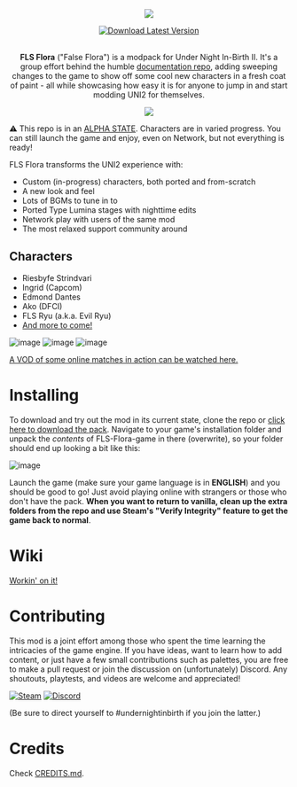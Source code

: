 <div align="center">

<img src="https://github.com/user-attachments/assets/0ce958e8-e2f4-4f7b-a095-f958366e3cf0">

[![Download Latest Version](https://img.shields.io/github/last-commit/UnderNightInBirth/FLS-Flora/game?style=for-the-badge&logo=steam&logoColor=white&label=Download%20Latest%20Version&color=9370DB)](https://github.com/UnderNightInBirth/FLS-Flora/archive/refs/heads/game.zip)

<br>**FLS Flora** ("False Flora") is a modpack for Under Night In-Birth II. It's a group effort behind the humble [documentation repo](https://github.com/Fatih120/undernightinbirth), adding sweeping changes to the game to show off some cool new characters in a fresh coat of paint - all while showcasing how easy it is for anyone to jump in and start modding UNI2 for themselves.

<img src="https://github.com/user-attachments/assets/910eea11-de55-41d4-9f73-1ca1abc3cb00">

</div>

:warning: This repo is in an [ALPHA STATE](manual/ROADMAP.md). Characters are in varied progress. You can still launch the game and enjoy, even on Network, but not everything is ready!

FLS Flora transforms the UNI2 experience with:
- Custom (in-progress) characters, both ported and from-scratch
- A new look and feel
- Lots of BGMs to tune in to
- Ported Type Lumina stages with nighttime edits
- Network play with users of the same mod
- The most relaxed support community around

## Characters

- Riesbyfe Strindvari
- Ingrid (Capcom)
- Edmond Dantes
- Ako (DFCI)
- FLS Ryu (a.k.a. Evil Ryu)
- [And more to come!](manual/ROADMAP.md)

![image](https://github.com/user-attachments/assets/e6cd74ff-6541-4a00-9cc3-82fa474f20d9)
![image](https://github.com/user-attachments/assets/e35b130e-ab66-4b3c-9e17-764192a0be3e)
![image](https://github.com/user-attachments/assets/f24655d4-ce5a-49d3-862f-9d033d8308ca)

[A VOD of some online matches in action can be watched here.](https://youtu.be/mOypLX7B9Ok?t=1454)

# Installing

To download and try out the mod in its current state, clone the repo or [click here to download the pack](https://github.com/UnderNightInBirth/FLS-Flora/archive/refs/heads/game.zip). Navigate to your game's installation folder and unpack the *contents* of FLS-Flora-game in there (overwrite), so your folder should end up looking a bit like this:

![image](https://github.com/user-attachments/assets/b1f98416-6103-4f71-8b89-a294e383555d)

Launch the game (make sure your game language is in **ENGLISH**) and you should be good to go! Just avoid playing online with strangers or those who don't have the pack. __When you want to return to vanilla, clean up the extra folders from the repo and use Steam's "Verify Integrity" feature to get the game back to normal__.

# Wiki

[Workin' on it!](/manual/wiki)

# Contributing

This mod is a joint effort among those who spent the time learning the intricacies of the game engine. If you have ideas, want to learn how to add content, or just have a few small contributions such as palettes, you are free to make a pull request or join the discussion on (unfortunately) Discord. Any shoutouts, playtests, and videos are welcome and appreciated!

[![Steam](https://img.shields.io/badge/Steam-231f20?logo=steam)](https://steamcommunity.com/id/Fatih120/)
[![Discord](https://img.shields.io/badge/Discord-220077?logo=discord)](https://discord.com/invite/Cy27FNfQtc)

(Be sure to direct yourself to #undernightinbirth if you join the latter.)

# Credits

Check [CREDITS.md](manual/CREDITS.md).
